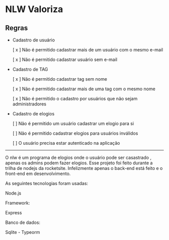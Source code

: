 # NLW Valoriza

## Regras

- Cadastro de usuário

  [ x ] Não é permitido cadastrar mais de um usuário com o mesmo e-mail

  [ x ] Não é permitido cadastrar usuário sem e-mail

- Cadastro de TAG

  [ x ] Não é permitido cadastrar tag sem nome

  [ x ] Não é permitido cadastrar mais de uma tag com o mesmo nome

  [ x ] Não é permitido o cadastro por usuários que não sejam administradores

- Cadastro de elogios

  [ ] Não é permitido um usuário cadastrar um elogio para si

  [ ] Não é permitido cadastrar elogios para usuários inválidos

  [ ] O usuário precisa estar autenticado na aplicação

<hr></hr>

O nlw é um programa de elogios onde o usuário pode ser casastrado , apenas os admins podem fazer elogios. Esse projeto foi feito durante a trilha de nodejs
da rocketsite. Infelizmente apenas o back-end está feito e o front-end em desenvolvimento.

As seguintes tecnologias foram usadas:

Node.js

Framework:

Express

Banco de dados:

Sqlite - Typeorm
